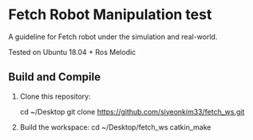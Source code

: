 # Fetch Robot Manipulation test 
A guideline for Fetch robot under the simulation and real-world.

Tested on Ubuntu 18.04 + Ros Melodic

## Build and Compile
1. Clone this repository:

    cd ~/Desktop
    git clone https://github.com/siyeonkim33/fetch_ws.git

2. Build the workspace:
        cd ~/Desktop/fetch_ws
        catkin_make
